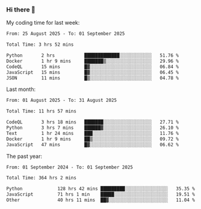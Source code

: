 ### Hi there 👋

My coding time for last week:

<!--START_SECTION:week-->

```txt
From: 25 August 2025 - To: 01 September 2025

Total Time: 3 hrs 52 mins

Python       2 hrs           █████████████░░░░░░░░░░░░   51.76 %
Docker       1 hr 9 mins     ███████▒░░░░░░░░░░░░░░░░░   29.96 %
CodeQL       15 mins         █▓░░░░░░░░░░░░░░░░░░░░░░░   06.84 %
JavaScript   15 mins         █▓░░░░░░░░░░░░░░░░░░░░░░░   06.45 %
JSON         11 mins         █▒░░░░░░░░░░░░░░░░░░░░░░░   04.78 %
```

<!--END_SECTION:week-->

Last month:

<!--START_SECTION:month-->

```txt
From: 01 August 2025 - To: 31 August 2025

Total Time: 11 hrs 57 mins

CodeQL       3 hrs 18 mins   ███████░░░░░░░░░░░░░░░░░░   27.71 %
Python       3 hrs 7 mins    ██████▓░░░░░░░░░░░░░░░░░░   26.10 %
Text         1 hr 24 mins    ███░░░░░░░░░░░░░░░░░░░░░░   11.76 %
Docker       1 hr 9 mins     ██▒░░░░░░░░░░░░░░░░░░░░░░   09.72 %
JavaScript   47 mins         █▓░░░░░░░░░░░░░░░░░░░░░░░   06.62 %
```

<!--END_SECTION:month-->

The past year:

<!--START_SECTION:year-->

```txt
From: 01 September 2024 - To: 01 September 2025

Total Time: 364 hrs 2 mins

Python             128 hrs 42 mins █████████░░░░░░░░░░░░░░░░   35.35 %
JavaScript         71 hrs 1 min    █████░░░░░░░░░░░░░░░░░░░░   19.51 %
Other              40 hrs 11 mins  ██▓░░░░░░░░░░░░░░░░░░░░░░   11.04 %
```

<!--END_SECTION:year-->
